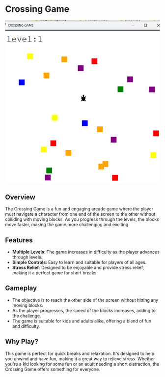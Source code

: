 

# Crossing Game
![Crossing Game Screenshot](https://github.com/Achyuthkumar4756/Crossing_game/blob/main/Screenshot%202024-08-14%20100736.png)
## Overview

The Crossing Game is a fun and engaging arcade game where the player must navigate a character from one end of the screen to the other without colliding with moving blocks. As you progress through the levels, the blocks move faster, making the game more challenging and exciting.

## Features

- **Multiple Levels**: The game increases in difficulty as the player advances through levels.
- **Simple Controls**: Easy to learn and suitable for players of all ages.
- **Stress Relief**: Designed to be enjoyable and provide stress relief, making it a perfect game for short breaks.

## Gameplay

- The objective is to reach the other side of the screen without hitting any moving blocks.
- As the player progresses, the speed of the blocks increases, adding to the challenge.
- The game is suitable for kids and adults alike, offering a blend of fun and difficulty.

## Why Play?

This game is perfect for quick breaks and relaxation. It's designed to help you unwind and have fun, making it a great way to relieve stress. Whether you're a kid looking for some fun or an adult needing a short distraction, the Crossing Game offers something for everyone.


